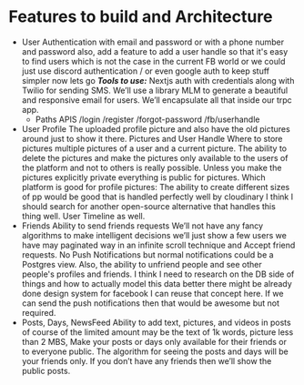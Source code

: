 # Features to build and Architecture

- User Authentication
  with email and password
  or with a phone number and password
  also, add a feature to add a user handle so that
  it's easy to find users which is not the case in the current FB world
  or we could just use discord authentication / or even google auth to keep stuff simpler now lets go
  **_Tools to use:_**
  Nextjs auth with credentials along with Twilio for sending SMS.
  We’ll use a library MLM to generate a beautiful and responsive email for users.
  We’ll encapsulate all that inside our trpc app.
  - Paths APIS
    /login
    /register
    /forgot-password
    /fb/userhandle
- User Profile
  The uploaded profile picture and also have the old pictures around
  just to show it there.
  Pictures and User Handle
  Where to store pictures multiple pictures of a user and a current picture. The ability to delete the pictures and make the pictures only available to the users of the platform and not to others is really possible.
  Unless you make the pictures explicitly private everything is public for pictures.
  Which platform is good for profile pictures:
  The ability to create different sizes of pp would be good that is handled perfectly well by cloudinary I think I should search for another open-source alternative that handles this thing well.
  User Timeline as well.
- Friends
  Ability to send friends requests
  We’ll not have any fancy algorithms to make intelligent decisions we’ll just show a few users we have may paginated way in an infinite scroll technique
  and Accept friend requests.
  No Push Notifications but normal notifications could be a Postgres view.
  Also, the ability to unfriend people and see other people's profiles and friends.
  I think I need to research on the DB side of things and how to actually model this data better there might be already done design system for facebook I can reuse that concept here.
  If we can send the push notifications then that would be awesome but not required.
- Posts, Days, NewsFeed
  Ability to add text, pictures, and videos in posts of course of the limited amount may be the text of 1k words, picture less than 2 MBS,
  Make your posts or days only available for their friends or to everyone public.
  The algorithm for seeing the posts and days will be your friends only. If you don’t have any friends then we’ll show the public posts.

